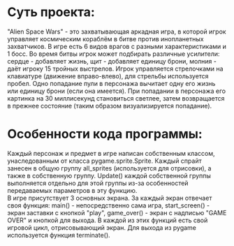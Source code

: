 <h1>Суть проекта:</h1>
<div>"Alien Space Wars" - это захватывающая аркадная игра,
в которой игрок управляет космическим кораблём в битве против инопланетных захватчиков.
В игре есть 6 видов врагов с разными характеристиками и 1 босс.
Во время битвы игрок может подбирать различные усилители: сердце - добавляет жизнь,
щит - добавляет единицу брони, молния - даёт игроку 15 тройных выстрелов.
Игрок управляется стрелочками на клавиатуре (движение вправо-влево), 
для стрельбы используется пробел. Одно попадание пули в персонажа вычитает одну его жизнь
или единицу брони (если она имеется).
При попадании в персонажа его картинка на 30 миллисекунд становиться светлее,
затем возвращается в прежнее состояние (таким образом визуализируется попадание).</div>
<h1>Особенности кода программы:</h1>
<div>Каждый персонаж и предмет в игре написан собственным классом,
унаследованным от класса pygame.sprite.Sprite.
Каждый спрайт занесен в общую группу all_sprites (используется для отрисовки),
а также в собственную группу.
Update() каждой собственной группы выполняется отдельно для этой группы
из-за особенностей передаваемых параметров в эту функцию.</div>
<div>В игре присутствует 3 основных экрана. За каждый экран отвечает своя функция: 
main() - непосредственно сама игра, start_screen() - экран заставки с кнопкой "play", 
game_over() - экран с надписью "GAME OVER" и кнопкой для выхода.
В каждой из этих функций есть свой игровой цикл, отрисовывающий экран.
Для выхода из pygame используется функция terminate().</div>
